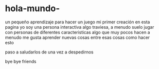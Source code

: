 # hola-mundo-
un pequeño aprendizaje para hacer un juego mi primer creación en esta pagina
yo soy una persona interactiva algo traviesa, a menudo suelo jugar con personas de diferentes caracteristicas algo que muy pocos hacen a menudo me gusta aprender nuevas cosas entre esas cosas como hacer esto 

paso a saludarlos de una vez a despedirnos 

bye bye friends 
